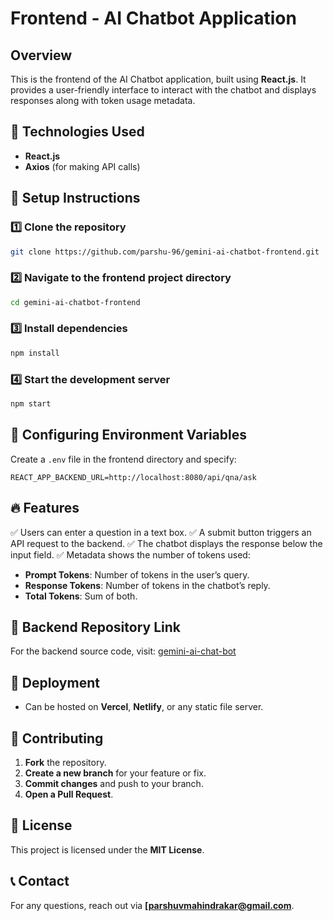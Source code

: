 # Frontend - AI Chatbot Application

## Overview
This is the frontend of the AI Chatbot application, built using **React.js**. It provides a user-friendly interface to interact with the chatbot and displays responses along with token usage metadata.

## 📌 Technologies Used
- **React.js**
- **Axios** (for making API calls)

## 🚀 Setup Instructions

### 1️⃣ Clone the repository
```sh
git clone https://github.com/parshu-96/gemini-ai-chatbot-frontend.git
```

### 2️⃣ Navigate to the frontend project directory
```sh
cd gemini-ai-chatbot-frontend
```

### 3️⃣ Install dependencies
```sh
npm install
```

### 4️⃣ Start the development server
```sh
npm start
```

## 🔧 Configuring Environment Variables
Create a `.env` file in the frontend directory and specify:
```env
REACT_APP_BACKEND_URL=http://localhost:8080/api/qna/ask
```

## 🔥 Features
✅ Users can enter a question in a text box.
✅ A submit button triggers an API request to the backend.
✅ The chatbot displays the response below the input field.
✅ Metadata shows the number of tokens used:
  - **Prompt Tokens**: Number of tokens in the user’s query.
  - **Response Tokens**: Number of tokens in the chatbot’s reply.
  - **Total Tokens**: Sum of both.

## 🔗 Backend Repository Link
For the backend source code, visit: [gemini-ai-chat-bot](https://github.com/parshu-96/gemini-ai-chat-bot)

## 🚀 Deployment
- Can be hosted on **Vercel**, **Netlify**, or any static file server.

## 🤝 Contributing
1. **Fork** the repository.
2. **Create a new branch** for your feature or fix.
3. **Commit changes** and push to your branch.
4. **Open a Pull Request**.

## 📜 License
This project is licensed under the **MIT License**.

## 📞 Contact
For any questions, reach out via **[parshuvmahindrakar@gmail.com**.

